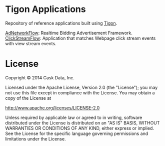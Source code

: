Tigon Applications
==================

Repository of reference applications built using [Tigon](http://tigon.io/).

[AdNetworkFlow](/AdNetworkFlow/): Realtime Bidding Advertisement Framework.
[ClickStreamFlow](/ClickStreamFlow/): Application that matches Webpage click stream events with view stream events.


License
=======

Copyright © 2014 Cask Data, Inc.

Licensed under the Apache License, Version 2.0 (the "License"); you may not use this file except in compliance with the License. You may obtain a copy of the License at

  http://www.apache.org/licenses/LICENSE-2.0

Unless required by applicable law or agreed to in writing, software distributed under the License is distributed on an "AS IS" BASIS, WITHOUT WARRANTIES OR CONDITIONS OF ANY KIND, either express or implied. See the License for the specific language governing permissions and limitations under the License.
